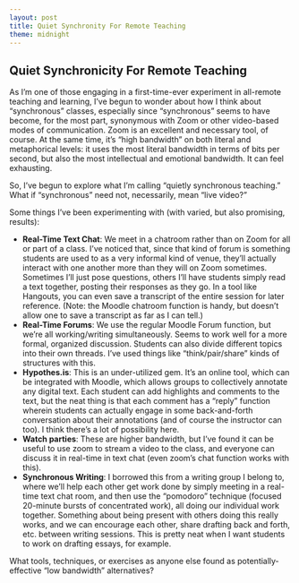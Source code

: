 ```yaml
---
layout: post
title: Quiet Synchronity For Remote Teaching
theme: midnight
---
```


## Quiet Synchronicity For Remote Teaching

As I’m one of those engaging in a first-time-ever experiment in all-remote teaching and learning, I’ve begun to wonder about how I think about “synchronous” classes, especially since “synchronous” seems to have become, for the most part, synonymous with Zoom or other video-based modes of communication. Zoom is an excellent and necessary tool, of course. At the same time, it’s “high bandwidth” on both literal and metaphorical levels: it uses the most literal bandwidth in terms of bits per second, but also the most intellectual and emotional bandwidth. It can feel exhausting.

So, I’ve begun to explore what I’m calling “quietly synchronous teaching.” What if “synchronous” need not, necessarily, mean “live video?”

Some things I’ve been experimenting with (with varied, but also promising, results):

- **Real-Time Text Chat**: We meet in a chatroom rather than on Zoom for all or part of a class. I’ve noticed that, since that kind of forum is something students are used to as a very informal kind of venue, they’ll actually interact with one another more than they will on Zoom sometimes. Sometimes I’ll just pose questions, others I’ll have students simply read a text together, posting their responses as they go. In a tool like Hangouts, you can even save a transcript of the entire session for later reference. (Note: the Moodle chatroom function is handy, but doesn’t allow one to save a transcript as far as I can tell.)
- **Real-Time Forums**: We use the regular Moodle Forum function, but we’re all working/writing simultaneously. Seems to work well for a more formal, organized discussion. Students can also divide different topics into their own threads. I’ve used things like “think/pair/share” kinds of structures with this.
- **Hypothes.is**: This is an under-utilized gem. It’s an online tool, which can be integrated with Moodle, which allows groups to collectively annotate any digital text. Each student can add highlights and comments to the text, but the neat thing is that each comment has a “reply” function wherein students can actually engage in some back-and-forth conversation about their annotations (and of course the instructor can too). I think there’s a lot of possibility here.
- **Watch parties**: These are higher bandwidth, but I’ve found it can be useful to use zoom to stream a video to the class, and everyone can discuss it in real-time in text chat (even zoom’s chat function works with this).
- **Synchronous Writing**: I borrowed this from a writing group I belong to, where we’ll help each other get work done by simply meeting in a real-time text chat room, and then use the “pomodoro” technique (focused 20-minute bursts of concentrated work), all doing our individual work together. Something about being present with others doing this really works, and we can encourage each other, share drafting back and forth, etc. between writing sessions. This is pretty neat when I want students to work on drafting essays, for example.


What tools, techniques, or exercises as anyone else found as potentially-effective “low bandwidth” alternatives?
